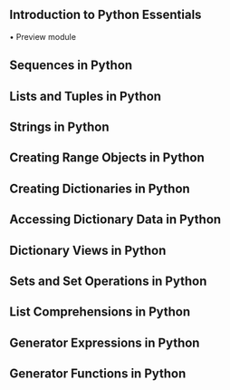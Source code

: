 ## Introduction to Python Essentials
• Preview module

## Sequences in Python

## Lists and Tuples in Python

## Strings in Python

## Creating Range Objects in Python

## Creating Dictionaries in Python

## Accessing Dictionary Data in Python

## Dictionary Views in Python

## Sets and Set Operations in Python

## List Comprehensions in Python

## Generator Expressions in Python

## Generator Functions in Python
